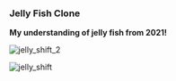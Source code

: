 ### Jelly Fish Clone 
**My understanding of jelly fish from 2021!**

![jelly_shift_2](https://github.com/metetolga/JellyShift/assets/148999436/5ed6df60-b94d-4457-97bb-2d9ea67f2ed7)

![jelly_shift](https://github.com/metetolga/JellyShift/assets/148999436/2de6a9c7-cae5-422c-be6f-5c34bc06b24f)
